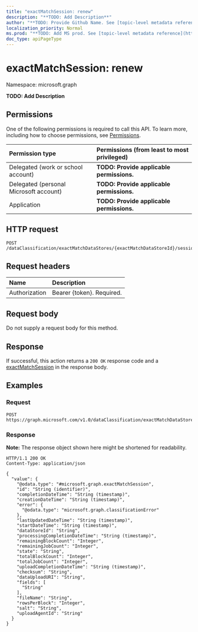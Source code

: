 ```yaml
---
title: "exactMatchSession: renew"
description: "**TODO: Add Description**"
author: "**TODO: Provide Github Name. See [topic-level metadata reference](https://msgo.azurewebsites.net/add/document/guidelines/metadata.html#topic-level-metadata)**"
localization_priority: Normal
ms.prod: "**TODO: Add MS prod. See [topic-level metadata reference](https://msgo.azurewebsites.net/add/document/guidelines/metadata.html#topic-level-metadata)**"
doc_type: apiPageType
---
```


# exactMatchSession: renew
Namespace: microsoft.graph



**TODO: Add Description**

## Permissions
One of the following permissions is required to call this API. To learn more, including how to choose permissions, see [Permissions](/graph/permissions-reference).

|Permission type|Permissions (from least to most privileged)|
|:---|:---|
|Delegated (work or school account)|**TODO: Provide applicable permissions.**|
|Delegated (personal Microsoft account)|**TODO: Provide applicable permissions.**|
|Application|**TODO: Provide applicable permissions.**|

## HTTP request

<!-- {
  "blockType": "ignored"
}
-->
``` http
POST /dataClassification/exactMatchDataStores/{exactMatchDataStoreId}/sessions/{exactMatchSessionId}/renew
```

## Request headers
|Name|Description|
|:---|:---|
|Authorization|Bearer {token}. Required.|

## Request body
Do not supply a request body for this method.

## Response

If successful, this action returns a `200 OK` response code and a [exactMatchSession](../resources/exactmatchsession.md) in the response body.

## Examples

### Request
<!-- {
  "blockType": "request",
  "name": "exactmatchsession_renew"
}
-->
``` http
POST https://graph.microsoft.com/v1.0/dataClassification/exactMatchDataStores/{exactMatchDataStoreId}/sessions/{exactMatchSessionId}/renew
```


### Response
**Note:** The response object shown here might be shortened for readability.
<!-- {
  "blockType": "response",
  "truncated": true,
  "@odata.type": "microsoft.graph.exactMatchSession"
}
-->
``` http
HTTP/1.1 200 OK
Content-Type: application/json

{
  "value": {
    "@odata.type": "#microsoft.graph.exactMatchSession",
    "id": "String (identifier)",
    "completionDateTime": "String (timestamp)",
    "creationDateTime": "String (timestamp)",
    "error": {
      "@odata.type": "microsoft.graph.classificationError"
    },
    "lastUpdatedDateTime": "String (timestamp)",
    "startDateTime": "String (timestamp)",
    "dataStoreId": "String",
    "processingCompletionDateTime": "String (timestamp)",
    "remainingBlockCount": "Integer",
    "remainingJobCount": "Integer",
    "state": "String",
    "totalBlockCount": "Integer",
    "totalJobCount": "Integer",
    "uploadCompletionDateTime": "String (timestamp)",
    "checksum": "String",
    "dataUploadURI": "String",
    "fields": [
      "String"
    ],
    "fileName": "String",
    "rowsPerBlock": "Integer",
    "salt": "String",
    "uploadAgentId": "String"
  }
}
```

